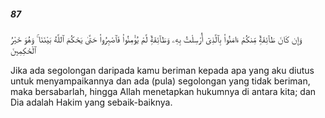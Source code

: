 ##### 87

<span class="ayah">وَإِن كَانَ طَآئِفَةٌۭ مِّنكُمْ ءَامَنُوا۟ بِٱلَّذِىٓ أُرْسِلْتُ بِهِۦ وَطَآئِفَةٌۭ لَّمْ يُؤْمِنُوا۟ فَٱصْبِرُوا۟ حَتَّىٰ يَحْكُمَ ٱللَّهُ بَيْنَنَا ۚ وَهُوَ خَيْرُ ٱلْحَٰكِمِينَ</span>

<span class="ayah_translation">Jika ada segolongan daripada kamu beriman kepada apa yang aku diutus untuk menyampaikannya dan ada (pula) segolongan yang tidak beriman, maka bersabarlah, hingga Allah menetapkan hukumnya di antara kita; dan Dia adalah Hakim yang sebaik-baiknya.</span>
